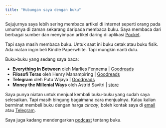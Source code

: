 ```yaml
---
title: "Hubungan saya dengan buku"
---
```


Sejujurnya saya lebih sering membaca artikel di internet seperti orang pada umumnya di zaman sekarang daripada membaca buku. Saya membaca dari berbagai sumber dan menyimpan artikel daring di aplikasi [Pocket](https://getpocket.com/@f03A6g7ad4675T44c3peW73p98T5dm0l469B2ek010zcQ9n2fR893gd4iW8dgemn).

Tapi saya masih membaca buku. Untuk saat ini buku cetak atau buku fisik. Ada niatan ingin beli Kindle Paperwhite. Tapi mungkin nanti dulu.

Buku-buku yang sedang saya baca:

- **Everything in Between** oleh Marlies Fennema | [Goodreads](https://www.goodreads.com/book/show/44594666-everything-in-between)
- **Filosofi Teras** oleh Henry Manampiring | [Goodreads](https://www.goodreads.com/book/show/42861019-filosofi-teras)
- **Telegram** oleh Putu Wijaya | [Goodreads](https://www.goodreads.com/book/show/2310646.Telegram)
- **Money the Millenial Ways** oleh Astrid Savitri | [store](https://mizanstore.com/money_the_millenial_ways_68437)

Saya punya niatan untuk menjual kembali buku-buku yang sudah saya selesaikan. Tapi masih bingung bagaimana cara menjualnya. Kalau kalian berminat membeli buku dengan harga *cincay*, boleh kontak saya di [email](mailto:andiherlan@pm.me) atau [Telegram](https://t.me/akherlan).

Saya juga kadang mendengarkan [podcast](../podcast-buku-langganan/) tentang buku.
